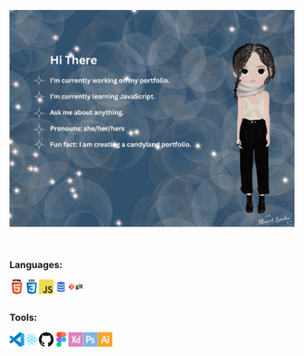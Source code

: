 <!-- All the icons are from: https://github.com/devicons/devicon/tree/master/icons 
<img src="https://github.com/monartlondon/monartlondon/blob/main/IMG_1147.JPG" height="240" width="480">
![background image](https://github.com/monartlondon/monartlondon/blob/main/IMG_1147.JPG) 
<p align=" right ">
  
  
  <h1> Hi there</h1> 👋

- 🔭 I’m currently working on my portfolio.
- 🌱 I’m currently learning JavaScript.
- 💬 Ask me about anything.
- 😄 Pronouns: she/her/hers
- ⚡ Fun fact: I am creating a candyland portfolio. 
</p>
-->

<div>

![background image](background.png) 

</br>

### Languages:

<img align="left" alt="HTML5" width="26px" src="https://raw.githubusercontent.com/github/explore/80688e429a7d4ef2fca1e82350fe8e3517d3494d/topics/html/html.png" />
<img align="left" alt="CSS3" width="26px" src="https://raw.githubusercontent.com/github/explore/80688e429a7d4ef2fca1e82350fe8e3517d3494d/topics/css/css.png" />
<img align="left" alt="JavaScript" width="26px" src="https://raw.githubusercontent.com/github/explore/80688e429a7d4ef2fca1e82350fe8e3517d3494d/topics/javascript/javascript.png" />
<img align="left" alt="SQL" width="26px" src="https://raw.githubusercontent.com/github/explore/80688e429a7d4ef2fca1e82350fe8e3517d3494d/topics/sql/sql.png" />
<img align="left" alt="Git" width="26px" src="https://raw.githubusercontent.com/github/explore/80688e429a7d4ef2fca1e82350fe8e3517d3494d/topics/git/git.png" />
</br></br>

### Tools:

<img align="left" alt="Visual Studio Code" width="26px" src="https://raw.githubusercontent.com/github/explore/80688e429a7d4ef2fca1e82350fe8e3517d3494d/topics/visual-studio-code/visual-studio-code.png" />
<img align="left" alt="React" width="26px" src="https://raw.githubusercontent.com/github/explore/80688e429a7d4ef2fca1e82350fe8e3517d3494d/topics/react/react.png" />
<img align="left" alt="GitHub" width="26px" src="https://raw.githubusercontent.com/github/explore/78df643247d429f6cc873026c0622819ad797942/topics/github/github.png" />
<img align="left" alt="Figma" width="26px" src="https://github.com/devicons/devicon/blob/master/icons/figma/figma-original.svg" />
<img align="left" alt="XD" width="26px" src="https://github.com/devicons/devicon/blob/master/icons/xd/xd-plain.svg" />
<img align="left" alt="Photoshop" width="26px" src="https://github.com/devicons/devicon/blob/master/icons/photoshop/photoshop-plain.svg" />
<img align="left" alt="Illustrator" width="26px" src="https://github.com/devicons/devicon/blob/master/icons/illustrator/illustrator-plain.svg" />


</div>

<!--
<img src="https://img.shields.io/badge/BadgeText-HexColor?logo=SimpleIconName&logoColor=ColorName&style=ShieldStyle" />
-->



